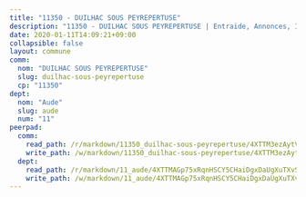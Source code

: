 ```yaml
---
title: "11350 - DUILHAC SOUS PEYREPERTUSE"
description: "11350 - DUILHAC SOUS PEYREPERTUSE | Entraide, Annonces, Initiatives"
date: 2020-01-11T14:09:21+09:00
collapsible: false
layout: commune
comm:
  nom: "DUILHAC SOUS PEYREPERTUSE"
  slug: duilhac-sous-peyrepertuse
  cp: "11350"
dept:
  nom: "Aude"
  slug: aude
  num: "11"
peerpad:
  comm:
    read_path: /r/markdown/11350_duilhac-sous-peyrepertuse/4XTTM3ezAytVbb5yrJnGKiHFXtf4mLJ7MGDVv2wngkDvsdt6E
    write_path: /w/markdown/11350_duilhac-sous-peyrepertuse/4XTTM3ezAytVbb5yrJnGKiHFXtf4mLJ7MGDVv2wngkDvsdt6E-K3TgThXg5ezAkjd7fN6vxGfK8kzhq1jqjeTaT1edY8BfFghXoaPixioc2XnuFS6Lz4BGFS7HAHacQeFCUts8x1oAyzHeRZxM3Yfkt4CzLosxDytbFzZ4eNkc1mhbhTpSAFMo5vKt
  dept:
    read_path: /r/markdown/11_aude/4XTTMAGp75xRqnHSCY5CHaiDgxDaUgXuTXvSZDHnY1JdjJiUk
    write_path: /w/markdown/11_aude/4XTTMAGp75xRqnHSCY5CHaiDgxDaUgXuTXvSZDHnY1JdjJiUk-K3TgUenjCPDfs1W21bst2JvrPDW324QBfMvPid11puzXxXGQEeNw9p4QtfnUhSn4LYSwR6UDBQmdr3wFq2CDRGqNz2QynSm58zgCpz2PKP6Y24UTpxW22MudfeZ339ZPKnHm6XTr
---
```


